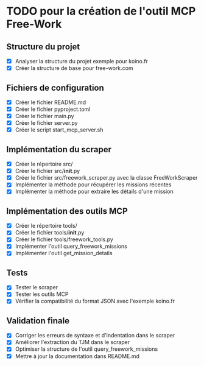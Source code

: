 # TODO pour la création de l'outil MCP Free-Work

## Structure du projet
- [x] Analyser la structure du projet exemple pour koino.fr
- [x] Créer la structure de base pour free-work.com

## Fichiers de configuration
- [x] Créer le fichier README.md
- [x] Créer le fichier pyproject.toml
- [x] Créer le fichier main.py
- [x] Créer le fichier server.py
- [x] Créer le script start_mcp_server.sh

## Implémentation du scraper
- [x] Créer le répertoire src/
- [x] Créer le fichier src/__init__.py
- [x] Créer le fichier src/freework_scraper.py avec la classe FreeWorkScraper
- [x] Implémenter la méthode pour récupérer les missions récentes
- [x] Implémenter la méthode pour extraire les détails d'une mission

## Implémentation des outils MCP
- [x] Créer le répertoire tools/
- [x] Créer le fichier tools/__init__.py
- [x] Créer le fichier tools/freework_tools.py
- [x] Implémenter l'outil query_freework_missions
- [x] Implémenter l'outil get_mission_details

## Tests
- [x] Tester le scraper
- [x] Tester les outils MCP
- [x] Vérifier la compatibilité du format JSON avec l'exemple koino.fr

## Validation finale
- [x] Corriger les erreurs de syntaxe et d'indentation dans le scraper
- [x] Améliorer l'extraction du TJM dans le scraper
- [x] Optimiser la structure de l'outil query_freework_missions
- [x] Mettre à jour la documentation dans README.md
